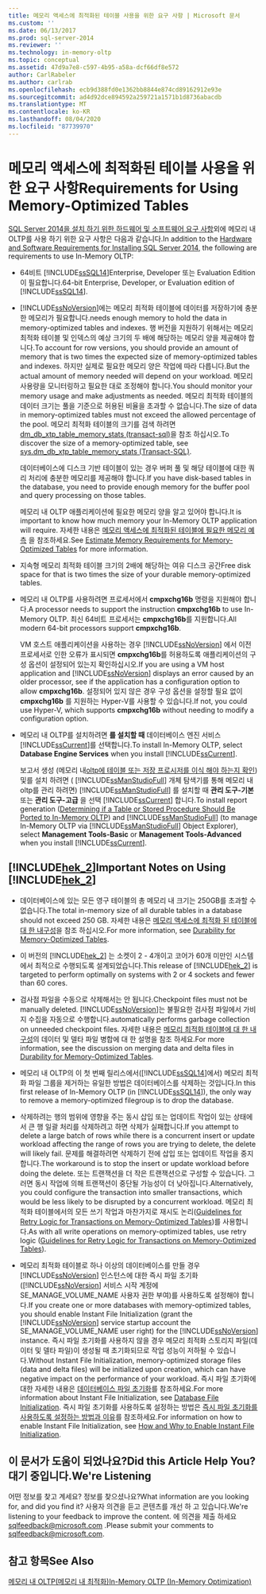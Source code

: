 ```yaml
---
title: 메모리 액세스에 최적화된 테이블 사용을 위한 요구 사항 | Microsoft 문서
ms.custom: ''
ms.date: 06/13/2017
ms.prod: sql-server-2014
ms.reviewer: ''
ms.technology: in-memory-oltp
ms.topic: conceptual
ms.assetid: 47d9a7e8-c597-4b95-a58a-dcf66df8e572
author: CarlRabeler
ms.author: carlrab
ms.openlocfilehash: ecb9d388fd0e1362bb8844e874cd89162912e93e
ms.sourcegitcommit: ad4d92dce894592a259721a1571b1d8736abacdb
ms.translationtype: MT
ms.contentlocale: ko-KR
ms.lasthandoff: 08/04/2020
ms.locfileid: "87739970"
---
```

# <a name="requirements-for-using-memory-optimized-tables"></a><span data-ttu-id="d261d-102">메모리 액세스에 최적화된 테이블 사용을 위한 요구 사항</span><span class="sxs-lookup"><span data-stu-id="d261d-102">Requirements for Using Memory-Optimized Tables</span></span>
  <span data-ttu-id="d261d-103">[SQL Server 2014을 설치 하기 위한 하드웨어 및 소프트웨어 요구 사항](../../sql-server/install/hardware-and-software-requirements-for-installing-sql-server.md)외에 메모리 내 OLTP를 사용 하기 위한 요구 사항은 다음과 같습니다.</span><span class="sxs-lookup"><span data-stu-id="d261d-103">In addition to the [Hardware and Software Requirements for Installing SQL Server 2014](../../sql-server/install/hardware-and-software-requirements-for-installing-sql-server.md), the following are requirements to use In-Memory OLTP:</span></span>  
  
-   <span data-ttu-id="d261d-104">64비트 [!INCLUDE[ssSQL14](../../includes/sssql14-md.md)]Enterprise, Developer 또는 Evaluation Edition이 필요합니다.</span><span class="sxs-lookup"><span data-stu-id="d261d-104">64-bit Enterprise, Developer, or Evaluation edition of [!INCLUDE[ssSQL14](../../includes/sssql14-md.md)].</span></span>  
  
-   [!INCLUDE[ssNoVersion](../../includes/ssnoversion-md.md)]<span data-ttu-id="d261d-105">에는 메모리 최적화 테이블에 데이터를 저장하기에 충분한 메모리가 필요합니다.</span><span class="sxs-lookup"><span data-stu-id="d261d-105">needs enough memory to hold the data in memory-optimized tables and indexes.</span></span> <span data-ttu-id="d261d-106">행 버전을 지원하기 위해서는 메모리 최적화 테이블 및 인덱스의 예상 크기의 두 배에 해당하는 메모리 양을 제공해야 합니다.</span><span class="sxs-lookup"><span data-stu-id="d261d-106">To account for row versions, you should provide an amount of memory that is two times the expected size of memory-optimized tables and indexes.</span></span> <span data-ttu-id="d261d-107">하지만 실제로 필요한 메모리 양은 작업에 따라 다릅니다.</span><span class="sxs-lookup"><span data-stu-id="d261d-107">But the actual amount of memory needed will depend on your workload.</span></span> <span data-ttu-id="d261d-108">메모리 사용량을 모니터링하고 필요한 대로 조정해야 합니다.</span><span class="sxs-lookup"><span data-stu-id="d261d-108">You should monitor your memory usage and make adjustments as needed.</span></span> <span data-ttu-id="d261d-109">메모리 최적화 테이블의 데이터 크기는 풀을 기준으로 허용된 비율을 초과할 수 없습니다.</span><span class="sxs-lookup"><span data-stu-id="d261d-109">The size of data in memory-optimized tables must not exceed the allowed percentage of the pool.</span></span> <span data-ttu-id="d261d-110">메모리 최적화 테이블의 크기를 검색 하려면 [dm_db_xtp_table_memory_stats &#40;transact-sql&#41;](/sql/relational-databases/system-dynamic-management-views/sys-dm-db-xtp-table-memory-stats-transact-sql)을 참조 하십시오.</span><span class="sxs-lookup"><span data-stu-id="d261d-110">To discover the size of a memory-optimized table, see [sys.dm_db_xtp_table_memory_stats &#40;Transact-SQL&#41;](/sql/relational-databases/system-dynamic-management-views/sys-dm-db-xtp-table-memory-stats-transact-sql).</span></span>  
  
     <span data-ttu-id="d261d-111">데이터베이스에 디스크 기반 테이블이 있는 경우 버퍼 풀 및 해당 테이블에 대한 쿼리 처리에 충분한 메모리를 제공해야 합니다.</span><span class="sxs-lookup"><span data-stu-id="d261d-111">If you have disk-based tables in the database, you need to provide enough memory for the buffer pool and query processing on those tables.</span></span>  
  
     <span data-ttu-id="d261d-112">메모리 내 OLTP 애플리케이션에 필요한 메모리 양을 알고 있어야 합니다.</span><span class="sxs-lookup"><span data-stu-id="d261d-112">It is important to know how much memory your In-Memory OLTP application will require.</span></span> <span data-ttu-id="d261d-113">자세한 내용은 [메모리 액세스에 최적화된 테이블에 필요한 메모리 예측](memory-optimized-tables.md) 을 참조하세요.</span><span class="sxs-lookup"><span data-stu-id="d261d-113">See [Estimate Memory Requirements for Memory-Optimized Tables](memory-optimized-tables.md) for more information.</span></span>  
  
-   <span data-ttu-id="d261d-114">지속형 메모리 최적화 테이블 크기의 2배에 해당하는 여유 디스크 공간</span><span class="sxs-lookup"><span data-stu-id="d261d-114">Free disk space for that is two times the size of your durable memory-optimized tables.</span></span>  
  
-   <span data-ttu-id="d261d-115">메모리 내 OLTP를 사용하려면 프로세서에서 **cmpxchg16b** 명령을 지원해야 합니다.</span><span class="sxs-lookup"><span data-stu-id="d261d-115">A processor needs to support the instruction **cmpxchg16b** to use In-Memory OLTP.</span></span> <span data-ttu-id="d261d-116">최신 64비트 프로세서는 **cmpxchg16b**를 지원합니다.</span><span class="sxs-lookup"><span data-stu-id="d261d-116">All modern 64-bit processors support **cmpxchg16b**.</span></span>  
  
     <span data-ttu-id="d261d-117">VM 호스트 애플리케이션을 사용하는 경우 [!INCLUDE[ssNoVersion](../../includes/ssnoversion-md.md)] 에서 이전 프로세서로 인한 오류가 표시되면 **cmpxchg16b**를 허용하도록 애플리케이션의 구성 옵션이 설정되어 있는지 확인하십시오.</span><span class="sxs-lookup"><span data-stu-id="d261d-117">If you are using a VM host application and [!INCLUDE[ssNoVersion](../../includes/ssnoversion-md.md)] displays an error caused by an older processor, see if the application has a configuration option to allow **cmpxchg16b**.</span></span> <span data-ttu-id="d261d-118">설정되어 있지 않은 경우 구성 옵션을 설정할 필요 없이 **cmpxchg16b** 를 지원하는 Hyper-V를 사용할 수 있습니다.</span><span class="sxs-lookup"><span data-stu-id="d261d-118">If not, you could use Hyper-V, which supports **cmpxchg16b** without needing to modify a configuration option.</span></span>  
  
-   <span data-ttu-id="d261d-119">메모리 내 OLTP를 설치하려면 **를 설치할 때** 데이터베이스 엔진 서비스 [!INCLUDE[ssCurrent](../../../includes/sscurrent-md.md)]를 선택합니다.</span><span class="sxs-lookup"><span data-stu-id="d261d-119">To install In-Memory OLTP, select **Database Engine Services** when you install [!INCLUDE[ssCurrent](../../../includes/sscurrent-md.md)].</span></span>  
  
     <span data-ttu-id="d261d-120">보고서 생성 (메모리 내[oltp에 테이블 또는 저장 프로시저를 이식 해야 하는지 확인](determining-if-a-table-or-stored-procedure-should-be-ported-to-in-memory-oltp.md)) 및를 설치 하려면 ( [!INCLUDE[ssManStudioFull](../../../includes/ssmanstudiofull-md.md)] 개체 탐색기를 통해 메모리 내 oltp를 관리 하려면) [!INCLUDE[ssManStudioFull](../../../includes/ssmanstudiofull-md.md)] 를 설치할 때 **관리 도구-기본** 또는 **관리 도구-고급** 을 선택 [!INCLUDE[ssCurrent](../../../includes/sscurrent-md.md)] 합니다.</span><span class="sxs-lookup"><span data-stu-id="d261d-120">To install report generation ([Determining if a Table or Stored Procedure Should Be Ported to In-Memory OLTP](determining-if-a-table-or-stored-procedure-should-be-ported-to-in-memory-oltp.md)) and [!INCLUDE[ssManStudioFull](../../../includes/ssmanstudiofull-md.md)] (to manage In-Memory OLTP via [!INCLUDE[ssManStudioFull](../../../includes/ssmanstudiofull-md.md)] Object Explorer), select **Management Tools-Basic** or **Management Tools-Advanced** when you install [!INCLUDE[ssCurrent](../../../includes/sscurrent-md.md)].</span></span>  
  
## <a name="important-notes-on-using-hek_2"></a><span data-ttu-id="d261d-121">[!INCLUDE[hek_2](../../../includes/hek-2-md.md)]</span><span class="sxs-lookup"><span data-stu-id="d261d-121">Important Notes on Using [!INCLUDE[hek_2](../../../includes/hek-2-md.md)]</span></span>  
  
-   <span data-ttu-id="d261d-122">데이터베이스에 있는 모든 영구 테이블의 총 메모리 내 크기는 250GB를 초과할 수 없습니다.</span><span class="sxs-lookup"><span data-stu-id="d261d-122">The total in-memory size of all durable tables in a database should not exceed 250 GB.</span></span> <span data-ttu-id="d261d-123">자세한 내용은 [메모리 액세스에 최적화 된 테이블에 대 한 내구성](durability-for-memory-optimized-tables.md)을 참조 하십시오.</span><span class="sxs-lookup"><span data-stu-id="d261d-123">For more information, see [Durability for Memory-Optimized Tables](durability-for-memory-optimized-tables.md).</span></span>  
  
-   <span data-ttu-id="d261d-124">이 버전의 [!INCLUDE[hek_2](../../../includes/hek-2-md.md)] 는 소켓이 2 - 4개이고 코어가 60개 미만인 시스템에서 최적으로 수행되도록 설계되었습니다.</span><span class="sxs-lookup"><span data-stu-id="d261d-124">This release of [!INCLUDE[hek_2](../../../includes/hek-2-md.md)] is targeted to perform optimally on systems with 2 or 4 sockets and fewer than 60 cores.</span></span>  
  
-   <span data-ttu-id="d261d-125">검사점 파일을 수동으로 삭제해서는 안 됩니다.</span><span class="sxs-lookup"><span data-stu-id="d261d-125">Checkpoint files must not be manually deleted.</span></span> [!INCLUDE[ssNoVersion](../../includes/ssnoversion-md.md)]<span data-ttu-id="d261d-126">는 불필요한 검사점 파일에서 가비지 수집을 자동으로 수행합니다.</span><span class="sxs-lookup"><span data-stu-id="d261d-126">automatically performs garbage collection on unneeded checkpoint files.</span></span> <span data-ttu-id="d261d-127">자세한 내용은 [메모리 최적화 테이블에 대 한 내구성](durability-for-memory-optimized-tables.md)의 데이터 및 델타 파일 병합에 대 한 설명을 참조 하세요.</span><span class="sxs-lookup"><span data-stu-id="d261d-127">For more information, see the discussion on merging data and delta files in [Durability for Memory-Optimized Tables](durability-for-memory-optimized-tables.md).</span></span>  
  
-   <span data-ttu-id="d261d-128">메모리 내 OLTP의 이 첫 번째 릴리스에서([!INCLUDE[ssSQL14](../../includes/sssql14-md.md)]에서) 메모리 최적화 파일 그룹을 제거하는 유일한 방법은 데이터베이스를 삭제하는 것입니다.</span><span class="sxs-lookup"><span data-stu-id="d261d-128">In this first release of In-Memory OLTP (in [!INCLUDE[ssSQL14](../../includes/sssql14-md.md)]), the only way to remove a memory-optimized filegroup is to drop the database.</span></span>  
  
-   <span data-ttu-id="d261d-129">삭제하려는 행의 범위에 영향을 주는 동시 삽입 또는 업데이트 작업이 있는 상태에서 큰 행 일괄 처리를 삭제하려고 하면 삭제가 실패합니다.</span><span class="sxs-lookup"><span data-stu-id="d261d-129">If you attempt to delete a large batch of rows while there is a concurrent insert or update workload affecting the range of rows you are trying to delete, the delete will likely fail.</span></span> <span data-ttu-id="d261d-130">문제를 해결하려면 삭제하기 전에 삽입 또는 업데이트 작업을 중지합니다.</span><span class="sxs-lookup"><span data-stu-id="d261d-130">The workaround is to stop the insert or update workload before doing the delete.</span></span> <span data-ttu-id="d261d-131">또는 트랜잭션을 더 작은 트랜잭션으로 구성할 수 있습니다. 그러면 동시 작업에 의해 트랜잭션이 중단될 가능성이 더 낮아집니다.</span><span class="sxs-lookup"><span data-stu-id="d261d-131">Alternatively, you could configure the transaction into smaller transactions, which would be less likely to be disrupted by a concurrent workload.</span></span> <span data-ttu-id="d261d-132">메모리 최적화 테이블에서의 모든 쓰기 작업과 마찬가지로 재시도 논리([Guidelines for Retry Logic for Transactions on Memory-Optimized Tables](../../database-engine/guidelines-for-retry-logic-for-transactions-on-memory-optimized-tables.md))를 사용합니다.</span><span class="sxs-lookup"><span data-stu-id="d261d-132">As with all write operations on memory-optimized tables, use retry logic ([Guidelines for Retry Logic for Transactions on Memory-Optimized Tables](../../database-engine/guidelines-for-retry-logic-for-transactions-on-memory-optimized-tables.md)).</span></span>  
  
-   <span data-ttu-id="d261d-133">메모리 최적화 테이블로 하나 이상의 데이터베이스를 만들 경우 [!INCLUDE[ssNoVersion](../../includes/ssnoversion-md.md)] 인스턴스에 대한 즉시 파일 초기화([!INCLUDE[ssNoVersion](../../includes/ssnoversion-md.md)] 서비스 시작 계정에 SE_MANAGE_VOLUME_NAME 사용자 권한 부여)를 사용하도록 설정해야 합니다.</span><span class="sxs-lookup"><span data-stu-id="d261d-133">If you create one or more databases with memory-optimized tables, you should enable Instant File Initialization (grant the [!INCLUDE[ssNoVersion](../../includes/ssnoversion-md.md)] service startup account the SE_MANAGE_VOLUME_NAME user right) for the [!INCLUDE[ssNoVersion](../../includes/ssnoversion-md.md)] instance.</span></span> <span data-ttu-id="d261d-134">즉시 파일 초기화를 사용하지 않을 경우 메모리 최적화 스토리지 파일(데이터 및 델타 파일)이 생성될 때 초기화되므로 작업 성능이 저하될 수 있습니다.</span><span class="sxs-lookup"><span data-stu-id="d261d-134">Without Instant File Initialization, memory-optimized storage files (data and delta files) will be initialized upon creation, which can have negative impact on the performance of your workload.</span></span> <span data-ttu-id="d261d-135">즉시 파일 초기화에 대한 자세한 내용은 [데이터베이스 파일 초기화](../databases/database-instant-file-initialization.md)를 참조하세요.</span><span class="sxs-lookup"><span data-stu-id="d261d-135">For more information about Instant File Initialization, see [Database File Initialization](../databases/database-instant-file-initialization.md).</span></span> <span data-ttu-id="d261d-136">즉시 파일 초기화를 사용하도록 설정하는 방법은 [즉시 파일 초기화를 사용하도록 설정하는 방법과 이유](https://blogs.msdn.com/b/sql_pfe_blog/archive/2009/12/23/how-and-why-to-enable-instant-file-initialization.aspx)를 참조하세요.</span><span class="sxs-lookup"><span data-stu-id="d261d-136">For information on how to enable Instant File Initialization, see [How and Why to Enable Instant File Initialization](https://blogs.msdn.com/b/sql_pfe_blog/archive/2009/12/23/how-and-why-to-enable-instant-file-initialization.aspx).</span></span>  
  
## <a name="did-this-article-help-you-were-listening"></a><span data-ttu-id="d261d-137">이 문서가 도움이 되었나요?</span><span class="sxs-lookup"><span data-stu-id="d261d-137">Did this Article Help You?</span></span> <span data-ttu-id="d261d-138">대기 중입니다.</span><span class="sxs-lookup"><span data-stu-id="d261d-138">We're Listening</span></span>  
 <span data-ttu-id="d261d-139">어떤 정보를 찾고 계세요? 정보를 찾으셨나요?</span><span class="sxs-lookup"><span data-stu-id="d261d-139">What information are you looking for, and did you find it?</span></span> <span data-ttu-id="d261d-140">사용자 의견을 듣고 콘텐츠를 개선 하 고 있습니다.</span><span class="sxs-lookup"><span data-stu-id="d261d-140">We're listening to your feedback to improve the content.</span></span> <span data-ttu-id="d261d-141">에 의견을 제출 하세요 [sqlfeedback@microsoft.com](mailto:sqlfeedback@microsoft.com?subject=Your%20feedback%20about%20the%20Requirements%20for%20Using%20Memory-Optimized%20Tables%20page) .</span><span class="sxs-lookup"><span data-stu-id="d261d-141">Please submit your comments to [sqlfeedback@microsoft.com](mailto:sqlfeedback@microsoft.com?subject=Your%20feedback%20about%20the%20Requirements%20for%20Using%20Memory-Optimized%20Tables%20page).</span></span>  
  
## <a name="see-also"></a><span data-ttu-id="d261d-142">참고 항목</span><span class="sxs-lookup"><span data-stu-id="d261d-142">See Also</span></span>  
 [<span data-ttu-id="d261d-143">메모리 내 OLTP&#40;메모리 내 최적화&#41;</span><span class="sxs-lookup"><span data-stu-id="d261d-143">In-Memory OLTP &#40;In-Memory Optimization&#41;</span></span>](in-memory-oltp-in-memory-optimization.md)  
  
  
